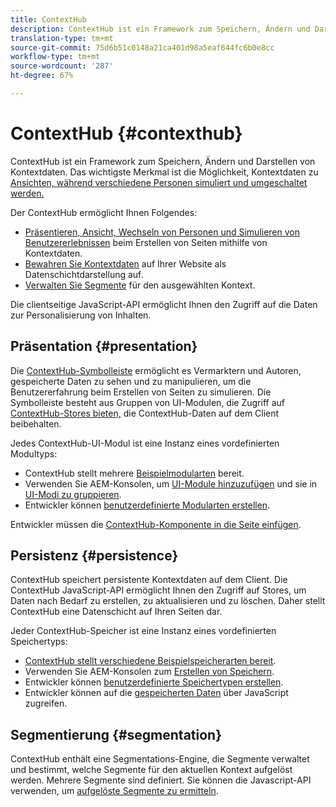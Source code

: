 ```yaml
---
title: ContextHub
description: ContextHub ist ein Framework zum Speichern, Ändern und Darstellen von Kontextdaten
translation-type: tm+mt
source-git-commit: 75d6b51c0148a21ca401d98a5eaf644fc6b0e8cc
workflow-type: tm+mt
source-wordcount: '287'
ht-degree: 67%

---
```



# ContextHub {#contexthub}

ContextHub ist ein Framework zum Speichern, Ändern und Darstellen von Kontextdaten. Das wichtigste Merkmal ist die Möglichkeit, Kontextdaten zu [Ansichten, während verschiedene Personen simuliert und umgeschaltet werden.](/help/sites-cloud/authoring/personalization/contexthub.md)

Der ContextHub ermöglicht Ihnen Folgendes:

* [Präsentieren, Ansicht, Wechseln von Personen und Simulieren von Benutzererlebnissen](#presentation) beim Erstellen von Seiten mithilfe von Kontextdaten.
* [Bewahren Sie Kontextdaten](#persistence) auf Ihrer Website als Datenschichtdarstellung auf.
* [Verwalten Sie Segmente](#segmentation) für den ausgewählten Kontext.

Die clientseitige JavaScript-API ermöglicht Ihnen den Zugriff auf die Daten zur Personalisierung von Inhalten.

## Präsentation {#presentation}

Die [ContextHub-Symbolleiste](/help/sites-cloud/authoring/personalization/contexthub.md) ermöglicht es Vermarktern und Autoren, gespeicherte Daten zu sehen und zu manipulieren, um die Benutzererfahrung beim Erstellen von Seiten zu simulieren. Die Symbolleiste besteht aus Gruppen von UI-Modulen, die Zugriff auf [ContextHub-Stores bieten,](#persistence) die ContextHub-Daten auf dem Client beibehalten.

Jedes ContextHub-UI-Modul ist eine Instanz eines vordefinierten Modultyps:

* ContextHub stellt mehrere [Beispielmodularten](sample-modules.md) bereit.
* Verwenden Sie AEM-Konsolen, um [UI-Module hinzuzufügen](configuring-contexthub.md#adding-a-ui-module) und sie in [UI-Modi zu gruppieren](configuring-contexthub.md#adding-a-ui-mode).
* Entwickler können [benutzerdefinierte Modularten erstellen](extending-contexthub.md#creating-contexthub-ui-module-types).

Entwickler müssen die [ContextHub-Komponente in die Seite einfügen](configuring-contexthub.md).

## Persistenz {#persistence}

ContextHub speichert persistente Kontextdaten auf dem Client. Die ContextHub JavaScript-API ermöglicht Ihnen den Zugriff auf Stores, um Daten nach Bedarf zu erstellen, zu aktualisieren und zu löschen. Daher stellt ContextHub eine Datenschicht auf Ihren Seiten dar.

Jeder ContextHub-Speicher ist eine Instanz eines vordefinierten Speichertyps:

* [ContextHub stellt verschiedene Beispielspeicherarten bereit](sample-stores.md).
* Verwenden Sie AEM-Konsolen zum [Erstellen von Speichern](configuring-contexthub.md#creating-a-contexthub-store).
* Entwickler können [benutzerdefinierte Speichertypen erstellen](extending-contexthub.md#creating-custom-store-candidates).
* Entwickler können auf die [gespeicherten Daten](configuring-contexthub.md#interacting-with-contexthub-stores) über JavaScript zugreifen.

## Segmentierung {#segmentation}

ContextHub enthält eine Segmentations-Engine, die Segmente verwaltet und bestimmt, welche Segmente für den aktuellen Kontext aufgelöst werden. Mehrere Segmente sind definiert. Sie können die Javascript-API verwenden, um [aufgelöste Segmente zu ermitteln](configuring-contexthub.md#determining-resolved-contexthub-segments).
